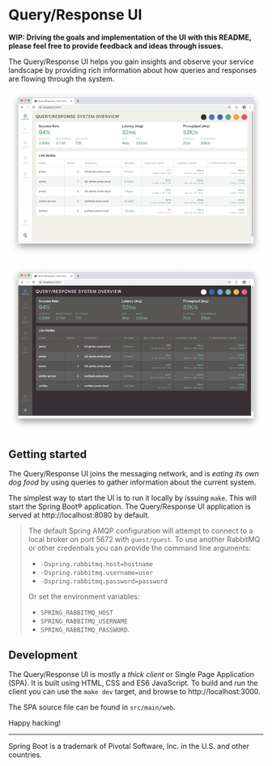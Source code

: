 Query/Response UI
=================

**WIP: Driving the goals and implementation of the UI with this README, please
       feel free to provide feedback and ideas through issues.**

The Query/Response UI helps you gain insights and observe your service
landscape by providing rich information about how queries and responses are
flowing through the system.

![Light Theme](light.png)

![Dark Theme](dark.png)

Getting started
---------------

The Query/Response UI joins the messaging network, and is _eating its own dog
food_ by using queries to gather information about the current system.

The simplest way to start the UI is to run it locally by issuing `make`. This
will start the Spring Boot® application. The Query/Response UI application is
served at http://localhost:8080 by default.

> The default Spring AMQP configuration will attempt to connect to a local
> broker on port 5672 with `guest/guest`. To use another RabbitMQ or other
> credentials you can provide the command line arguments:
> 
> * `-Dspring.rabbitmq.host=hostname`
> * `-Dspring.rabbitmq.username=user`
> * `-Dspring.rabbitmq.password=password`
> 
> Or set the environment variables:
> 
> * `SPRING_RABBITMQ_HOST`
> * `SPRING_RABBITMQ_USERNAME`
> * `SPRING_RABBITMQ_PASSWORD`.

Development
-----------

The Query/Response UI is mostly a _thick client_ or Single Page Application
(SPA). It is built using HTML, CSS and ES6 JavaScript. To build and run the
client you can use the `make dev` target, and browse to http://localhost:3000.

The SPA source file can be found in `src/main/web`.

Happy hacking!

---

Spring Boot is a trademark of Pivotal Software, Inc. in the U.S. and other
countries.
